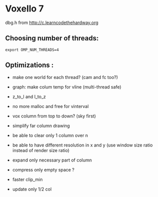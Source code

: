 Voxello 7
=========

dbg.h from http://c.learncodethehardway.org

Choosing number of threads:
---------------------------
    export OMP_NUM_THREADS=4


Optimizations :
---------------
  * make one world for each thread? (cam and fc too?)
  * graph: make colum temp for vline (multi-thread safe)
  * z_to_l and l_to_z
  * no more malloc and free for vinterval
  * vox column from top to down? (sky first)
  * simplify far column drawing
  * be able to clear only 1 column over n
  * be able to have different resolution in x and y (use window size ratio instead of render size ratio)
  
  
  * expand only necessary part of column
  * compress only empty space ?
  * faster clip_min
  * update only 1/2 col
